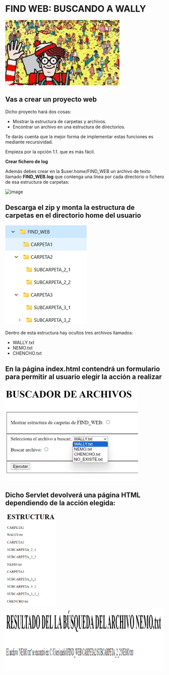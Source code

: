 # FIND WEB: BUSCANDO A WALLY

![alt text](image.png)

## Vas a crear un proyecto web 

Dicho proyecto hará dos cosas:
- Mostrar la estructura de carpetas y archivos.
- Encontrar un archivo en una estructura de directorios.

Te darás cuenta que la mejor forma de implementar estas funciones es mediante recursividad.

Empieza por la opción 1.1. que es más fácil.

**Crear fichero de log**

Además debes crear en la $user.home/FIND_WEB un archivo de texto llamado **FIND_WEB.log** que contenga una línea por cada directorio o fichero de esa estructura de carpetas:

![image](https://github.com/profeMelola/Programacion-07-2023-24/assets/91023374/02cb1430-4827-4186-9613-65558f5d467a)


## Descarga el zip y monta la estructura de carpetas en el directorio home del usuario

![alt text](image-1.png)

Dentro de esta estructura hay ocultos tres archivos llamados:
- WALLY.txt
- NEMO.txt
- CHENCHO.txt


## En la página index.html contendrá un formulario para permitir al usuario elegir la acción a realizar

<img src="image-2.png" height="300px"/>

## Dicho Servlet devolverá una página HTML dependiendo de la acción elegida:

<img src="image-3.png" height="300px"/>

<img src="image-4.png" height="200px"/>
